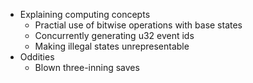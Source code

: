 -  Explaining computing concepts
   - Practial use of bitwise operations with base states
   - Concurrently generating u32 event ids
   - Making illegal states unrepresentable
- Oddities
   - Blown three-inning saves